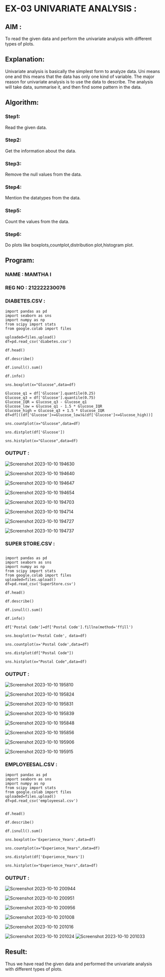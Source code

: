 # EX-03 UNIVARIATE ANALYSIS :
## AIM :
To read the given data and perform the univariate analysis with different types of plots.
## Explanation:
Univariate analysis is basically the simplest form to analyze data. Uni means one and this means that the data has only one kind of variable. The major reason for univariate analysis is to use the data to describe. The analysis will take data, summarise it, and then find some pattern in the data.
## Algorithm:
### Step1: 
Read the given data.
### Step2: 
Get the information about the data.
### Step3: 
Remove the null values from the data.
### Step4: 
Mention the datatypes from the data.
### Step5: 
Count the values from the data.
### Step6: 
Do plots like boxplots,countplot,distribution plot,histogram plot.
## Program:

### NAME : MAMTHA I
### REG NO : 212222230076

### DIABETES.CSV :
```
import pandas as pd
import seaborn as sns
import numpy as np
from scipy import stats
from google.colab import files

uploaded=files.upload()
df=pd.read_csv('diabetes.csv')

df.head()

df.describe()

df.isnull().sum()

df.info()

sns.boxplot(x="Glucose",data=df)

Glucose_q1 = df['Glucose'].quantile(0.25)
Glucose_q3 = df['Glucose'].quantile(0.75)
Glucose_IQR = Glucose_q3 - Glucose_q1
Glucose_low = Glucose_q1 - 1.5 * Glucose_IQR
Glucose_high = Glucose_q3 + 1.5 * Glucose_IQR
df=df[((df['Glucose']>=Glucose_low)&(df['Glucose']<=Glucose_high))]

sns.countplot(x="Glucose",data=df)

sns.distplot(df['Glucose'])

sns.histplot(x="Glucose",data=df)

```
### OUTPUT :


![Screenshot 2023-10-10 194630](https://github.com/Mamthaiyappaprabu/ODD2023-DataScience-Ex-03/assets/119393563/2e608a6f-f8e3-4309-9534-cdcbcebec750)



![Screenshot 2023-10-10 194640](https://github.com/Mamthaiyappaprabu/ODD2023-DataScience-Ex-03/assets/119393563/519f859d-9ff0-4d00-912f-ef39a74d31ac)

![Screenshot 2023-10-10 194647](https://github.com/Mamthaiyappaprabu/ODD2023-DataScience-Ex-03/assets/119393563/ceb8e25b-ea7b-4a6b-891e-8ab66690dc25)


![Screenshot 2023-10-10 194654](https://github.com/Mamthaiyappaprabu/ODD2023-DataScience-Ex-03/assets/119393563/231c474a-2090-4abc-8538-051473486012)


![Screenshot 2023-10-10 194703](https://github.com/Mamthaiyappaprabu/ODD2023-DataScience-Ex-03/assets/119393563/bed3c3c1-f6e3-4903-a042-9160f21eeb9d)


![Screenshot 2023-10-10 194714](https://github.com/Mamthaiyappaprabu/ODD2023-DataScience-Ex-03/assets/119393563/e288cbfe-0916-450e-8df2-c72efe65850a)


![Screenshot 2023-10-10 194727](https://github.com/Mamthaiyappaprabu/ODD2023-DataScience-Ex-03/assets/119393563/18eddce8-7135-4fde-8755-bcff429ba7fe)

![Screenshot 2023-10-10 194737](https://github.com/Mamthaiyappaprabu/ODD2023-DataScience-Ex-03/assets/119393563/c624374e-3769-4b5f-95df-aab54b49e5e8)

### SUPER STORE.CSV :
```

import pandas as pd
import seaborn as sns
import numpy as np
from scipy import stats
from google.colab import files
uploaded=files.upload()
df=pd.read_csv('SuperStore.csv')

df.head()

df.describe()

df.isnull().sum()

df.info()

df['Postal Code']=df['Postal Code'].fillna(method='ffill')

sns.boxplot(x='Postal Code', data=df)

sns.countplot(x='Postal Code',data=df)

sns.distplot(df["Postal Code"])

sns.histplot(x="Postal Code",data=df)

```
### OUTPUT :

![Screenshot 2023-10-10 195810](https://github.com/Mamthaiyappaprabu/ODD2023-DataScience-Ex-03/assets/119393563/efd626bd-6804-490c-89ba-99afec105f2b)

![Screenshot 2023-10-10 195824](https://github.com/Mamthaiyappaprabu/ODD2023-DataScience-Ex-03/assets/119393563/7efa6037-8238-48f4-b0b1-7be9297e330e)

![Screenshot 2023-10-10 195831](https://github.com/Mamthaiyappaprabu/ODD2023-DataScience-Ex-03/assets/119393563/bd394655-af4b-471c-8ba9-0ab80c39cf2f)


![Screenshot 2023-10-10 195839](https://github.com/Mamthaiyappaprabu/ODD2023-DataScience-Ex-03/assets/119393563/ea414e32-e080-4baa-949f-b1a1c037c104)

![Screenshot 2023-10-10 195848](https://github.com/Mamthaiyappaprabu/ODD2023-DataScience-Ex-03/assets/119393563/ab382a92-1a21-4462-b574-c06313cf6969)

![Screenshot 2023-10-10 195856](https://github.com/Mamthaiyappaprabu/ODD2023-DataScience-Ex-03/assets/119393563/72e30c03-e069-4748-9621-3e5e098a61b0)


![Screenshot 2023-10-10 195906](https://github.com/Mamthaiyappaprabu/ODD2023-DataScience-Ex-03/assets/119393563/0b869e5e-01b9-4c64-bae3-86a349b90625)


![Screenshot 2023-10-10 195915](https://github.com/Mamthaiyappaprabu/ODD2023-DataScience-Ex-03/assets/119393563/e3aa5db5-7043-4780-a66f-d56635162a32)

### EMPLOYEESAL.CSV :
```
import pandas as pd
import seaborn as sns
import numpy as np
from scipy import stats
from google.colab import files
uploaded=files.upload()
df=pd.read_csv('employeesal.csv')


df.head()

df.describe()

df.isnull().sum()

sns.boxplot(x='Experience_Years',data=df)

sns.countplot(x="Experience_Years",data=df)

sns.distplot(df['Experience_Years'])

sns.histplot(x="Experience_Years",data=df)

```
### OUTPUT :

![Screenshot 2023-10-10 200944](https://github.com/Mamthaiyappaprabu/ODD2023-DataScience-Ex-03/assets/119393563/0e75eab9-e985-4097-bbb3-35d1b2a8d7a5)

![Screenshot 2023-10-10 200951](https://github.com/Mamthaiyappaprabu/ODD2023-DataScience-Ex-03/assets/119393563/a8f61b4c-0155-4dd3-8577-4cb2c538baf9)

![Screenshot 2023-10-10 200956](https://github.com/Mamthaiyappaprabu/ODD2023-DataScience-Ex-03/assets/119393563/5938bb95-a9f8-4bc2-93aa-03d175892df0)


![Screenshot 2023-10-10 201008](https://github.com/Mamthaiyappaprabu/ODD2023-DataScience-Ex-03/assets/119393563/eef04f13-95a8-46d3-944a-ac01ee2700d1)


![Screenshot 2023-10-10 201016](https://github.com/Mamthaiyappaprabu/ODD2023-DataScience-Ex-03/assets/119393563/58870fde-adf5-47cd-b8da-557d8fa8c0b0)

![Screenshot 2023-10-10 201024](https://github.com/Mamthaiyappaprabu/ODD2023-DataScience-Ex-03/assets/119393563/cdba1617-3799-4f44-ae51-82753b4888c6)
![Screenshot 2023-10-10 201033](https://github.com/Mamthaiyappaprabu/ODD2023-DataScience-Ex-03/assets/119393563/667947ad-c1f7-49da-bbf7-ea657875f719)


## Result:
Thus we have read the given data and performed the univariate analysis with different types of plots.
